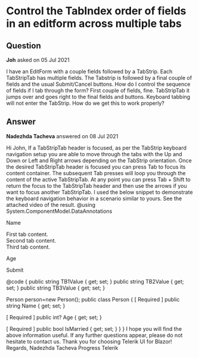 # Control the TabIndex order of fields in an editform across multiple tabs

## Question

**Joh** asked on 05 Jul 2021

I have an EditForm with a couple fields followed by a TabStrip. Each TabStripTab has multiple fields. The Tabstrip is followed by a final couple of fields and the usual Submit/Cancel buttons. How do I control the sequence of fields if I tab through the form? First couple of fields, fine. TabStripTab it jumps over and goes right to the final fields and buttons. Keyboard tabbing will not enter the TabStrip. How do we get this to work properly?

## Answer

**Nadezhda Tacheva** answered on 08 Jul 2021

Hi John, If a TabStripTab header is focused, as per the TabStrip keyboard navigation setup you are able to move through the tabs with the Up and Down or Left and Right arrows depending on the TabStrip orientation. Once the desired TabStripTab header is focused you can press Tab to focus its content container. The subsequent Tab presses will loop you through the content of the active TabStripTab. At any point you can press Tab + Shift to return the focus to the TabStripTab header and then use the arrows if you want to focus another TabStripTab. I used the below snippet to demonstrate the keyboard navigation behavior in a scenario similar to yours. See the attached video of the result. @using System.ComponentModel.DataAnnotations

<div style="width:400px">
<EditForm Model="@person">
<DataAnnotationsValidator />
<TelerikValidationSummary />
<p>
<label for="NameFieldId">Name</label>
<TelerikTextBox @bind-Value="@person.Name" Id="NameFieldId"></TelerikTextBox>
<TelerikValidationMessage For="@( ()=> person.Name)" />
</p>
<TelerikTabStrip TabPosition="Telerik.Blazor.TabPosition.Top">
<TabStripTab Title="First">
First tab content.
<br />
<TelerikTextBox @bind-Value="@TB1Value"></TelerikTextBox>
</TabStripTab>
<TabStripTab Title="Second">
Second tab content.
<br />
<TelerikTextBox @bind-Value="@TB2Value"></TelerikTextBox>
</TabStripTab>
<TabStripTab Title="Third">
Third tab content.
<br />
<TelerikTextBox @bind-Value="@TB3Value"></TelerikTextBox>
</TabStripTab>
</TelerikTabStrip>
<p>
<label for="AgeFieldId">Age</label>
<TelerikNumericTextBox @bind-Value="@person.Age" Id="AgeFieldId"></TelerikNumericTextBox>
<TelerikValidationMessage For="@( ()=> person.Age)" />
</p>

<TelerikButton ButtonType="ButtonType.Submit">Submit</TelerikButton>
</EditForm>
</div>

@code { public string TB1Value { get; set; } public string TB2Value { get; set; } public string TB3Value { get; set; }

Person person=new Person(); public class Person {
[ Required ] public string Name { get; set; }

[ Required ] public int? Age { get; set; }

[ Required ] public bool IsMarried { get; set; }
}
} I hope you will find the above information useful. If any further questions appear, please do not hesitate to contact us. Thank you for choosing Telerik UI for Blazor! Regards, Nadezhda Tacheva Progress Telerik
